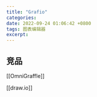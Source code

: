 ```yaml
---
title: "Grafio"
categories: 
date: 2022-09-24 01:06:42 +0800
tags: 图表编辑器
excerpt: 
---
```









## 竞品

[[OmniGraffle]]


[[draw.io]]



